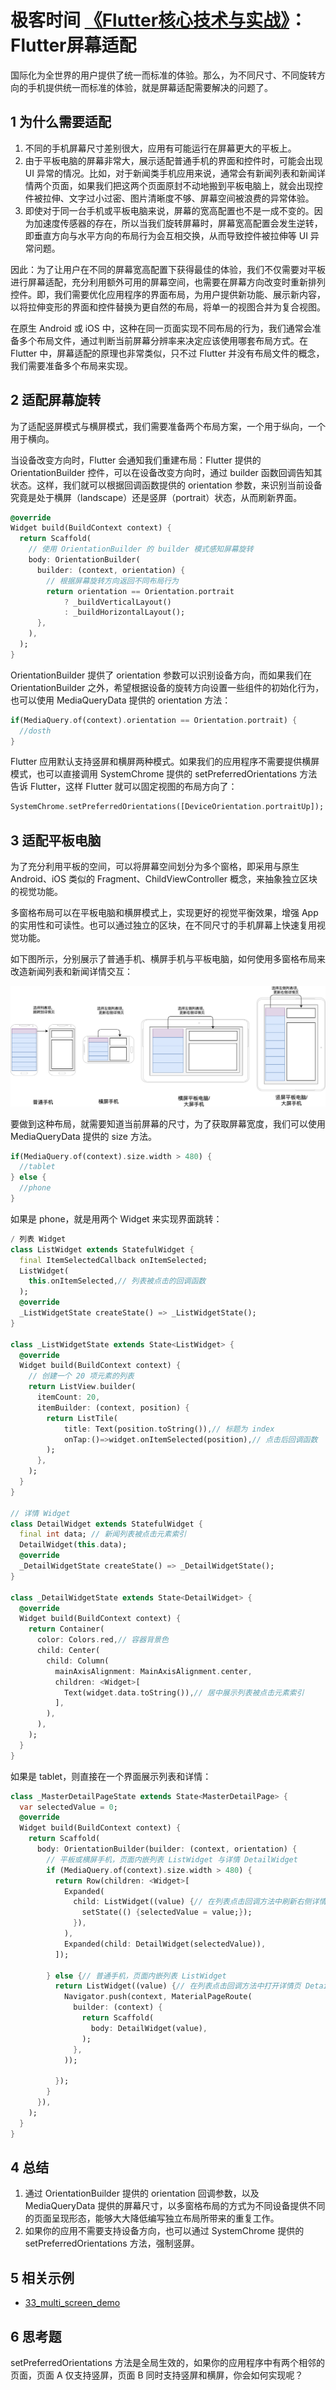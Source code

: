 # 极客时间 [《Flutter核心技术与实战》](https://time.geekbang.org/column/article/104040)：Flutter屏幕适配

国际化为全世界的用户提供了统一而标准的体验。那么，为不同尺寸、不同旋转方向的手机提供统一而标准的体验，就是屏幕适配需要解决的问题了。

## 1 为什么需要适配

1. 不同的手机屏幕尺寸差别很大，应用有可能运行在屏幕更大的平板上。
2. 由于平板电脑的屏幕非常大，展示适配普通手机的界面和控件时，可能会出现 UI 异常的情况。比如，对于新闻类手机应用来说，通常会有新闻列表和新闻详情两个页面，如果我们把这两个页面原封不动地搬到平板电脑上，就会出现控件被拉伸、文字过小过密、图片清晰度不够、屏幕空间被浪费的异常体验。
3. 即使对于同一台手机或平板电脑来说，屏幕的宽高配置也不是一成不变的。因为加速度传感器的存在，所以当我们旋转屏幕时，屏幕宽高配置会发生逆转，即垂直方向与水平方向的布局行为会互相交换，从而导致控件被拉伸等 UI 异常问题。

因此：为了让用户在不同的屏幕宽高配置下获得最佳的体验，我们不仅需要对平板进行屏幕适配，充分利用额外可用的屏幕空间，也需要在屏幕方向改变时重新排列控件。即，我们需要优化应用程序的界面布局，为用户提供新功能、展示新内容，以将拉伸变形的界面和控件替换为更自然的布局，将单一的视图合并为复合视图。

在原生 Android 或 iOS 中，这种在同一页面实现不同布局的行为，我们通常会准备多个布局文件，通过判断当前屏幕分辨率来决定应该使用哪套布局方式。在 Flutter 中，屏幕适配的原理也非常类似，只不过 Flutter 并没有布局文件的概念，我们需要准备多个布局来实现。

## 2 适配屏幕旋转

为了适配竖屏模式与横屏模式，我们需要准备两个布局方案，一个用于纵向，一个用于横向。

当设备改变方向时，Flutter 会通知我们重建布局：Flutter 提供的 OrientationBuilder 控件，可以在设备改变方向时，通过 builder 函数回调告知其状态。这样，我们就可以根据回调函数提供的 orientation 参数，来识别当前设备究竟是处于横屏（landscape）还是竖屏（portrait）状态，从而刷新界面。

```dart
@override
Widget build(BuildContext context) {
  return Scaffold(
    // 使用 OrientationBuilder 的 builder 模式感知屏幕旋转
    body: OrientationBuilder(
      builder: (context, orientation) {
        // 根据屏幕旋转方向返回不同布局行为
        return orientation == Orientation.portrait
            ? _buildVerticalLayout()
            : _buildHorizontalLayout();
      },
    ),
  );
}
```

OrientationBuilder 提供了 orientation 参数可以识别设备方向，而如果我们在 OrientationBuilder 之外，希望根据设备的旋转方向设置一些组件的初始化行为，也可以使用 MediaQueryData 提供的 orientation 方法：

```dart
if(MediaQuery.of(context).orientation == Orientation.portrait) {
  //dosth
}
```

Flutter 应用默认支持竖屏和横屏两种模式。如果我们的应用程序不需要提供横屏模式，也可以直接调用 SystemChrome 提供的 setPreferredOrientations 方法告诉 Flutter，这样 Flutter 就可以固定视图的布局方向了：

```dart
SystemChrome.setPreferredOrientations([DeviceOrientation.portraitUp]);
```

## 3 适配平板电脑

为了充分利用平板的空间，可以将屏幕空间划分为多个窗格，即采用与原生 Android、iOS 类似的 Fragment、ChildViewController 概念，来抽象独立区块的视觉功能。

多窗格布局可以在平板电脑和横屏模式上，实现更好的视觉平衡效果，增强 App 的实用性和可读性。也可以通过独立的区块，在不同尺寸的手机屏幕上快速复用视觉功能。

如下图所示，分别展示了普通手机、横屏手机与平板电脑，如何使用多窗格布局来改造新闻列表和新闻详情交互：

![](images/33-multi-layout.png)

要做到这种布局，就需要知道当前屏幕的尺寸，为了获取屏幕宽度，我们可以使用 MediaQueryData 提供的 size 方法。

```dart
if(MediaQuery.of(context).size.width > 480) {
  //tablet
} else {
  //phone
}
```

如果是 phone，就是用两个 Widget 来实现界面跳转：

```dart
/ 列表 Widget
class ListWidget extends StatefulWidget {
  final ItemSelectedCallback onItemSelected;
  ListWidget(
    this.onItemSelected,// 列表被点击的回调函数
  );
  @override
  _ListWidgetState createState() => _ListWidgetState();
}
 
class _ListWidgetState extends State<ListWidget> {
  @override
  Widget build(BuildContext context) {
    // 创建一个 20 项元素的列表 
    return ListView.builder(
      itemCount: 20,
      itemBuilder: (context, position) {
        return ListTile(
            title: Text(position.toString()),// 标题为 index
            onTap:()=>widget.onItemSelected(position),// 点击后回调函数
        );
      },
    );
  }
}
 
// 详情 Widget
class DetailWidget extends StatefulWidget {
  final int data; // 新闻列表被点击元素索引
  DetailWidget(this.data);
  @override
  _DetailWidgetState createState() => _DetailWidgetState();
}
 
class _DetailWidgetState extends State<DetailWidget> {
  @override
  Widget build(BuildContext context) {
    return Container(
      color: Colors.red,// 容器背景色
      child: Center(
        child: Column(
          mainAxisAlignment: MainAxisAlignment.center,
          children: <Widget>[
            Text(widget.data.toString()),// 居中展示列表被点击元素索引
          ],
        ),
      ),
    );
  }
}
```

如果是 tablet，则直接在一个界面展示列表和详情：

```dart
class _MasterDetailPageState extends State<MasterDetailPage> {
  var selectedValue = 0;
  @override
  Widget build(BuildContext context) {
    return Scaffold(
      body: OrientationBuilder(builder: (context, orientation) {
        // 平板或横屏手机，页面内嵌列表 ListWidget 与详情 DetailWidget
        if (MediaQuery.of(context).size.width > 480) {
          return Row(children: <Widget>[
            Expanded(
              child: ListWidget((value) {// 在列表点击回调方法中刷新右侧详情页
                setState(() {selectedValue = value;});
              }),
            ),
            Expanded(child: DetailWidget(selectedValue)),
          ]);
 
        } else {// 普通手机，页面内嵌列表 ListWidget
          return ListWidget((value) {// 在列表点击回调方法中打开详情页 DetailWidget
            Navigator.push(context, MaterialPageRoute(
              builder: (context) {
                return Scaffold(
                  body: DetailWidget(value),
                );
              },
            ));
 
          });
        }
      }),
    );
  }
}
```

## 4 总结

1. 通过 OrientationBuilder 提供的 orientation 回调参数，以及 MediaQueryData 提供的屏幕尺寸，以多窗格布局的方式为不同设备提供不同的页面呈现形态，能够大大降低编写独立布局所带来的重复工作。
2. 如果你的应用不需要支持设备方向，也可以通过 SystemChrome 提供的 setPreferredOrientations 方法，强制竖屏。

## 5 相关示例

- [33_multi_screen_demo](https://github.com/cyndibaby905/33_multi_screen_demo)

## 6 思考题

setPreferredOrientations 方法是全局生效的，如果你的应用程序中有两个相邻的页面，页面 A 仅支持竖屏，页面 B 同时支持竖屏和横屏，你会如何实现呢？
